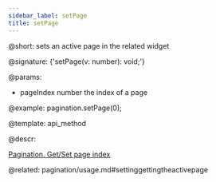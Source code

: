 ```yaml
---
sidebar_label: setPage
title: setPage
---          
```


@short: sets an active page in the related widget

@signature: {'setPage(v: number): void;'}


@params:
- pageIndex     number      the index of a page



@example:
pagination.setPage(0);


@template: api_method

@descr:





[Pagination. Get/Set page index](https://snippet.dhtmlx.com/qepjgf7h)



@related: pagination/usage.md#settinggettingtheactivepage
